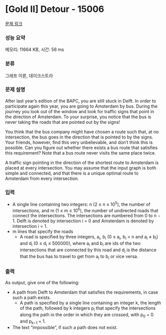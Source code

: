 # [Gold II] Detour - 15006 

[문제 링크](https://www.acmicpc.net/problem/15006) 

### 성능 요약

메모리: 11664 KB, 시간: 56 ms

### 분류

그래프 이론, 데이크스트라

### 문제 설명

<p>After last year’s edition of the BAPC, you are still stuck in Delft. In order to participate again this year, you are going to Amsterdam by bus. During the journey you look out of the window and look for traffic signs that point in the direction of Amsterdam. To your surprise, you notice that the bus is never taking the roads that are pointed out by the signs!</p>

<p>You think that the bus company might have chosen a route such that, at no intersection, the bus goes in the direction that is pointed to by the signs. Your friends, however, find this very unbelievable, and don’t think this is possible. Can you figure out whether there exists a bus route that satisfies this requirement? Note that a bus route never visits the same place twice.</p>

<p>A traffic sign pointing in the direction of the shortest route to Amsterdam is placed at every intersection. You may assume that the input graph is both simple and connected, and that there is a unique optimal route to Amsterdam from every intersection.</p>

### 입력 

 <ul>
	<li>A single line containing two integers: n (2 ≤ n ≤ 10<sup>5</sup>), the number of intersections, and m (1 ≤ m ≤ 10<sup>6</sup>), the number of undirected roads that connect the intersections. The intersections are numbered from 0 to n − 1. Delft is denoted by intersection i = 0 and Amsterdam is denoted by intersection i = 1.</li>
	<li>m lines that specify the roads
	<ul>
		<li>A road is specified by three integers, a<sub>i</sub>, b<sub>i</sub> (0 ≤ a<sub>i</sub>, b<sub>i</sub> < n and a<sub>i</sub> ≠ b<sub>i</sub>) and d<sub>i</sub> (0 ≤ d<sub>i</sub> ≤ 500000), where a<sub>i</sub> and b<sub>i</sub> are ids of the two intersections that are connected by this road and d<sub>i</sub> is the distance that the bus has to travel to get from a<sub>i</sub> to b<sub>i</sub> or vice versa.</li>
	</ul>
	</li>
</ul>

### 출력 

 <p>As output, give one of the following:</p>

<ul>
	<li>A path from Delft to Amsterdam that satisfies the requirements, in case such a path exists.
	<ul>
		<li>A path is specified by a single line containing an integer k, the length of the path, followed by k integers p<sub>i</sub> that specify the intersections along the path in the order in which they are crossed, with p<sub>0</sub> = 0 and p<sub>k−1</sub> = 1.</li>
	</ul>
	</li>
	<li>The text “impossible”, if such a path does not exist.</li>
</ul>

